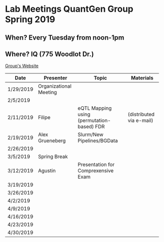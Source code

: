 # Lab Meetings QuantGen Group Spring 2019

## When? Every Tuesday from noon-1pm

## Where? IQ (775 Woodlot Dr.)

[Group's Website](http://quantgen.github.io/)

| Date           | Presenter     |  Topic        |  Materials    |
| -------------  | ------------- | ------------- | ------------- |
| 1/29/2019   | Organizational Meeting|
| 2/5/2019  |  | |  |
| 2/11/2019   | Filipe | eQTL Mapping using (permutation-based) FDR |  (distributed via e-mail) |
| 2/19/2019   |  Alex Grueneberg | Slurm/New Pipelines/BGData |  |
| 2/26/2019   |  | |  |
| 3/5/2019    | Spring Break |
| 3/12/2019  |Agustin  | Presentation for Comprexensive Exam |  |
| 3/19/2019  |  | |  |
| 3/26/2019  |  | |  |
| 4/2/2019  |  | |  |
| 4/9/2019  |  | |  |
| 4/16/2019  |  | |  |
| 4/23/2019  |  | |  |
| 4/30/2019  |  | |  |
